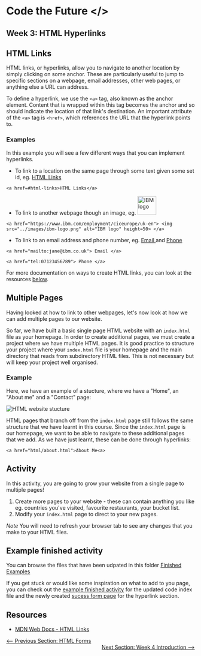 # Code the Future </>

## Week 3: HTML Hyperlinks

<h2 id=html-links> HTML Links</h2>
HTML links, or hyperlinks, allow you to navigate to another location by simply clicking on some anchor. These are particularly useful to jump to specific sections on a webpage, email addresses, other web pages, or anything else a URL can address.

To define a hyperlink, we use the `<a>` tag, also known as the anchor element. Content that is wrapped within this tag becomes the anchor and so should indicate the location of that link's destination. An important attribute of the `<a>` tag is `<href>`, which references the URL that the hyperlink points to.

### Examples

In this example you will see a few different ways that you can implement hyperlinks.

- To link to a location on the same page through some text given some set id, eg. <a href=#html-links>HTML Links</a>

```
<a href=#html-links>HTML Links</a>
```

- To link to another webpage though an image, eg.
  <a href="https://www.ibm.com/employment/ciceurope/uk-en"> <img src="../images/ibm-logo.png" alt="IBM logo" height=50> </a>

```
<a href="https://www.ibm.com/employment/ciceurope/uk-en"> <img src="../images/ibm-logo.png" alt="IBM logo" height=50> </a>
```

- To link to an email address and phone number, eg. <a href="mailto:jane@ibm.co.uk"> Email </a> and <a href="tel:07123456789"> Phone </a>

```
<a href="mailto:jane@ibm.co.uk"> Email </a>
```

```
<a href="tel:07123456789"> Phone </a>
```

For more documentation on ways to create HTML links, you can look at the resources <a href="#Resources">below</a>.

## Multiple Pages

Having looked at how to link to other webpages, let's now look at how we can add multiple pages to our website.

So far, we have built a basic single page HTML website with an `index.html` file as your homepage. In order to create additional pages, we must create a project where we have multiple HTML pages. It is good practice to structure your project where your `index.html` file is your homepage and the main directory that reads from subdirectory HTML files. This is not necessary but will keep your project well organised.

### Example

Here, we have an example of a stucture, where we have a "Home", an "About me" and a "Contact" page:

<img src="../images/html-pages.png" alt="HTML website stucture">

HTML pages that branch off from the `index.html` page still follows the same structure that we have learnt in this course. Since the `index.html` page is our homepage, we want to be able to navigate to these additional pages that we add. As we have just learnt, these can be done through hyperlinks:

```
<a href="html/about.html">About Me<a>
```

## Activity

In this activity, you are going to grow your website from a single page to multiple pages!

1. Create more pages to your website - these can contain anything you like eg. countries you've visited, favourite restaurants, your bucket list.
2. Modify your `index.html` page to direct to your new pages.

<i>Note</i> You will need to refresh your browser tab to see any changes that you make to your HTML files.

## Example finished activity

You can browse the files that have been udpated in this folder
<a href='./example-finished-activities-week3'>Finished Examples</a>

If you get stuck or would like some inspiration on what to add to you page, you can check out the [example finished activity](example-finished-activities/index.html) for the updated code index file and the newly created [sucess form page](example-finished-activities/formSuccess.html) for the hyperlink section.

<h2 id=Resources>Resources</h2>

- [MDN Web Docs - HTML Links](https://developer.mozilla.org/en-US/docs/Web/HTML/Element/a)

<div style="width: 100%">
<a href='html_forms.md'><-- Previous Section: HTML Forms</a>
<div align="right"><a href='../week-4/README.md'>Next Section: Week 4 Introduction --></a></div>
</div>
